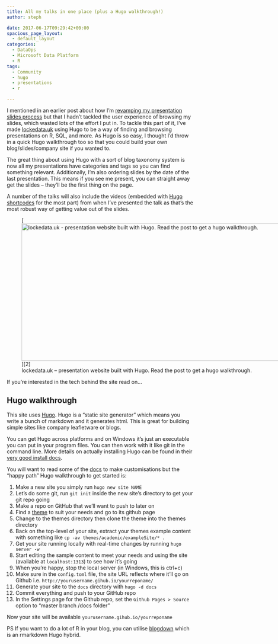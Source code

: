 ```yaml
---
title: All my talks in one place (plus a Hugo walkthrough!)
author: steph

date: 2017-06-17T09:29:42+00:00
spacious_page_layout:
  - default_layout
categories:
  - DataOps
  - Microsoft Data Platform
  - R
tags:
  - Community
  - hugo
  - presentations
  - r

---
```

I mentioned in an earlier post about how I&#8217;m [revamping my presentation slides process][1] but that I hadn&#8217;t tackled the user experience of browsing my slides, which wasted lots of the effort I put in. To tackle this part of it, I&#8217;ve made [lockedata.uk][2] using Hugo to be a way of finding and browsing presentations on R, SQL, and more. As Hugo is so easy, I thought I&#8217;d throw in a quick Hugo walkthrough too so that you could build your own blog/slides/company site if you wanted to.

The great thing about using Hugo with a sort of blog taxonomy system is now all my presentations have categories and tags so you can find something relevant. Additionally, I&#8217;m also ordering slides by the date of the last presentation. This means if you see me present, you can straight away get the slides &#8211; they&#8217;ll be the first thing on the page.

A number of the talks will also include the videos (embedded with [Hugo shortcodes][3] for the most part) from when I&#8217;ve presented the talk as that&#8217;s the most robust way of getting value out of the slides.

<figure id="attachment_62246" style="width: 750px" class="wp-caption aligncenter">[<img src="../img/lockedatapreview_oz7rvc.png" alt="lockedata.uk - presentation website built with Hugo. Read the post to get a hugo walkthrough." width="750" height="371" class="size-large wp-image-62246" />][2]<figcaption class="wp-caption-text">lockedata.uk &#8211; presentation website built with Hugo. Read the post to get a hugo walkthrough.</figcaption></figure>
  
If you&#8217;re interested in the tech behind the site read on&#8230;

## Hugo walkthrough

This site uses [Hugo][4]. Hugo is a &#8220;static site generator&#8221; which means you write a bunch of markdown and it generates html. This is great for building simple sites like company leafletware or blogs.

You can get Hugo across platforms and on Windows it&#8217;s just an executable you can put in your program files. You can then work with it like git in the command line. More details on actually installing Hugo can be found in their [very good install docs][5].

You will want to read some of the [docs][6] to make customisations but the &#8220;happy path&#8221; Hugo walkthrough to get started is:

  1. Make a new site you simply run `hugo new site NAME`
  2. Let&#8217;s do some git, run `git init` inside the new site&#8217;s directory to get your git repo going
  3. Make a repo on GitHub that we&#8217;ll want to push to later on
  4. Find a [theme][7] to suit your needs and go to its github page
  5. Change to the themes directory then clone the theme into the themes directory
  6. Back on the top-level of your site, extract your themes example content with something like `cp -av themes/academic/exampleSite/* .`
  7. Get your site running locally with real-time changes by running `hugo server -w`
  8. Start editing the sample content to meet your needs and using the site (available at `localhost:1313`) to see how it&#8217;s going
  9. When you&#8217;re happy, stop the local server (in Windows, this is ctrl+c) 
 10. Make sure in the `config.toml` file, the site URL reflects where it&#8217;ll go on Github i.e. `http://yourusername.gihub.io/yourreponame/`
 11. Generate your site to the `docs` directory with `hugo -d docs`
 12. Commit everything and push to your GitHub repo
 13. In the Settings page for the Github repo, set the `Github Pages > Source` option to &#8220;master branch /docs folder&#8221;

Now your site will be available `yourusername.gihub.io/yourreponame`

PS If you want to do a lot of R in your blog, you can utilise [blogdown][8] which is an rmarkdown Hugo hybrid.

 [1]: https://itsalocke.com/improving-automatic-document-production-with-r/
 [2]: http://lockedata.uk
 [3]: http://gohugo.io/extras/shortcodes/
 [4]: https://gohugo.io
 [5]: http://gohugo.io/overview/installing/
 [6]: https://gohugo.io/overview/introduction/
 [7]: https://themes.gohugo.io
 [8]: https://github.com/rstudio/blogdown